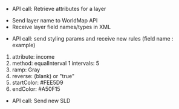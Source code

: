 

*  API call: Retrieve attributes for a layer
 + Send layer name to WorldMap API
 + Receive layer field names/types in XML
*  API call: send styling params and receive new rules
 (field name : example)
 1. attribute: income
 1. method:  equalInterval
 1  intervals:  5
 1. ramp:  Gray
 1. reverse: (blank) or "true"
 1. startColor:  #FEE5D9
 1. endColor:  #A50F15
*  API call: Send new SLD